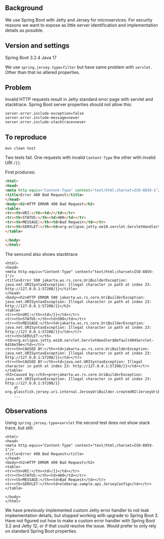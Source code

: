 ## Background

We use Spring Boot with Jetty and Jersey for microservices. For security reasons we want to expose as little server identification and implementation details as possible.

## Version and settings

Spring Boot 3.2.4
Java 17

We use `spring.jersey.type=filter` but have same problem with `servlet`. Other than that no altered properties.

## Problem

Invalid HTTP requests result in Jetty standard error page with servlet and stacktrace. Spring Boot server properties should not allow this:

```
server.error.include-exception=false
server.error.include-message=never
server.error.include-stacktrace=never
```

## To reproduce

    mvn clean test
    
Two tests fail. One requests with invalid `Content-Type` the other with invalid URI `/}}`. 

First produces:

```html
<html>
<head>
<meta http-equiv="Content-Type" content="text/html;charset=ISO-8859-1"/>
<title>Error 400 Bad Request</title>
</head>
<body><h2>HTTP ERROR 400 Bad Request</h2>
<table>
<tr><th>URI:</th><td>/</td></tr>
<tr><th>STATUS:</th><td>400</td></tr>
<tr><th>MESSAGE:</th><td>Bad Request</td></tr>
<tr><th>SERVLET:</th><td>org.eclipse.jetty.ee10.servlet.ServletHandler$Default404Servlet-3d620a1</td></tr>
</table>

</body>
</html>
```

The sencond also shows stacktrace

```
<html>
<head>
<meta http-equiv="Content-Type" content="text/html;charset=ISO-8859-1"/>
<title>Error 500 jakarta.ws.rs.core.UriBuilderException: java.net.URISyntaxException: Illegal character in path at index 23: http://127.0.0.1:57208/}}</title>
</head>
<body><h2>HTTP ERROR 500 jakarta.ws.rs.core.UriBuilderException: java.net.URISyntaxException: Illegal character in path at index 23: http://127.0.0.1:57208/}}</h2>
<table>
<tr><th>URI:</th><td>/}}</td></tr>
<tr><th>STATUS:</th><td>500</td></tr>
<tr><th>MESSAGE:</th><td>jakarta.ws.rs.core.UriBuilderException: java.net.URISyntaxException: Illegal character in path at index 23: http://127.0.0.1:57208/}}</td></tr>
<tr><th>SERVLET:</th><td>org.eclipse.jetty.ee10.servlet.ServletHandler$Default404Servlet-6418e39e</td></tr>
<tr><th>CAUSED BY:</th><td>jakarta.ws.rs.core.UriBuilderException: java.net.URISyntaxException: Illegal character in path at index 23: http://127.0.0.1:57208/}}</td></tr>
<tr><th>CAUSED BY:</th><td>java.net.URISyntaxException: Illegal character in path at index 23: http://127.0.0.1:57208/}}</td></tr>
</table>
<h3>Caused by:</h3><pre>jakarta.ws.rs.core.UriBuilderException: java.net.URISyntaxException: Illegal character in path at index 23: http://127.0.0.1:57208/}}
	at org.glassfish.jersey.uri.internal.JerseyUriBuilder.createURI(JerseyUriBuilder.java:993)
    ...
```


## Observations

Using `spring.jersey.type=servlet` the second test does not show stack trace, but still:

```
<html>
<head>
<meta http-equiv="Content-Type" content="text/html;charset=ISO-8859-1"/>
<title>Error 400 Bad Request</title>
</head>
<body><h2>HTTP ERROR 400 Bad Request</h2>
<table>
<tr><th>URI:</th><td>/}}</td></tr>
<tr><th>STATUS:</th><td>400</td></tr>
<tr><th>MESSAGE:</th><td>Bad Request</td></tr>
<tr><th>SERVLET:</th><td>oleborup.sample.api.JerseyConfig</td></tr>
</table>

</body>
</html>
```

We have previously implemented custom Jetty error handler to not leak impkementation details, but stopped working with upgrade to Spring Boot 3. Have not figured out how to make a custom error handler with Spring Boot 3.2 and Jetty 12, or if that could resolve the issue. Would prefer to only rely on standard Spring Boot properties.
